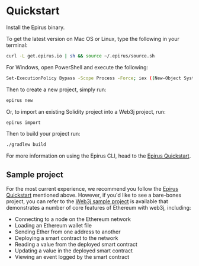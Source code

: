 Quickstart
==========

Install the Epirus binary.

To get the latest version on Mac OS or Linux, type the following in your terminal:

```bash
curl -L get.epirus.io | sh && source ~/.epirus/source.sh
```

For Windows, open PowerShell and execute the following:

```bash
Set-ExecutionPolicy Bypass -Scope Process -Force; iex ((New-Object System.Net.WebClient).DownloadString('https://raw.githubusercontent.com/epirus-io/epirus-installer/master/installer.ps1'))
```

Then to create a new project, simply run:

```bash
epirus new
```

Or, to import an existing Solidity project into a Web3j project, run:

```bash
epirus import
```

Then to build your project run:

```bash
./gradlew build
```

For more information on using the Epirus CLI, head to the [Epirus Quickstart](https://docs.epirus.io/quickstart/#installation).


Sample project
--------------

For the most current experience, we recommend you follow the [Epirus Quickstart](https://docs.epirus.io/quickstart/#installation) mentioned above. However, if you'd like to see a bare-bones project, you can refer to the [Web3j sample project](https://github.com/web3j/sample-project-gradle) is available that demonstrates a number of core features of Ethereum with web3j, including:

-   Connecting to a node on the Ethereum network
-   Loading an Ethereum wallet file
-   Sending Ether from one address to another
-   Deploying a smart contract to the network
-   Reading a value from the deployed smart contract
-   Updating a value in the deployed smart contract
-   Viewing an event logged by the smart contract
